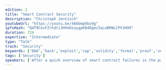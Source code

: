 ```yaml
---
edition: 2
title: "Smart Contract Security"
description: "Christoph Jentzsch"
youtubeUrl: "https://youtu.be/466bmp6bs9g"
ipfsHash: "QmT9CexFZrhdti3HVmUioygpKB48gmi5aLeBRWLCPVJH99"
duration: 724
expertise: "Intermediate"
type: "Talk"
track: "Security"
keywords: ['DAO','hack','exploit','cap','solidity','formal','proof','verification','invariance','centralization','fork','failsafe','governance','dapps','community','multisig','updates','delays','libraries','developers','tools','compiler','IDEs']
tags: ['Security']
speakers: ['After a quick overview of smart contract failures in the past','a list of important takeaways will be covered. Some coding techniques to prevent unexpected behaviour in smart contracts will be covered as well as some remarks about governance in decentralized systems.']
---
```


